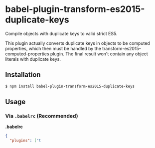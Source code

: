 # babel-plugin-transform-es2015-duplicate-keys

Compile objects with duplicate keys to valid strict ES5.

This plugin actually converts duplicate keys in objects to be computed
properties, which then must be handled by the
transform-es2015-computed-properties plugin. The final result won't contain any
object literals with duplicate keys.

## Installation

```sh
$ npm install babel-plugin-transform-es2015-duplicate-keys
```

## Usage

### Via `.babelrc` (Recommended)

**.babelrc**

```json
{
  "plugins": ["t